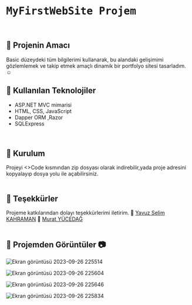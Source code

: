 
<pre>
<h1>MyFirstWebSite Projem</h3>
</pre>
## :pushpin: Projenin Amacı 
Basic düzeydeki tüm bilgilerimi kullanarak, bu alandaki gelişimimi gözlemlemek ve takip etmek amaçlı dinamik bir portfolyo sitesi tasarladım.:relaxed:

## :pushpin: Kullanılan Teknolojiler 

<ul>
  <li>ASP.NET MVC mimarisi </li>
  <li>HTML, CSS, JavaScript</li>
  <li>Dapper ORM ,Razor </li>
  <li>SQLExpress </li>
</ul> </br>

## :pushpin: Kurulum
Projeyi <>Code kısmından zip dosyası olarak indirebilir,yada proje adresini kopyalayıp dosya yolu ile açabilirsiniz.</br></br>

## :pushpin: Teşekkürler
Projeme katkılarından dolayı teşekkürlerimi iletirim.
  :stop_sign:  [Yavuz Selim KAHRAMAN](https://www.linkedin.com/in/yvzkahraman/?originalSubdomain=tr)   :stop_sign:  [Murat YÜCEDAĞ](https://www.linkedin.com/in/murat-y%C3%BCceda%C4%9F-186933149/)  </br></br>




## :pushpin: Projemden Görüntüler :camera:


![Ekran görüntüsü 2023-09-26 225514](https://github.com/HURREMSULTAND/MyFirstWebsite/assets/143317089/135fcefa-84f6-4a51-91f8-29df906c58cd) </br>

![Ekran görüntüsü 2023-09-26 225604](https://github.com/HURREMSULTAND/MyFirstWebsite/assets/143317089/fa9d08bd-7216-49e9-b968-a6506d864332)  </br>

![Ekran görüntüsü 2023-09-26 225646](https://github.com/HURREMSULTAND/MyFirstWebsite/assets/143317089/4faef49b-a996-41f4-b350-84bc1960dadb) </br>

![Ekran görüntüsü 2023-09-26 225834](https://github.com/HURREMSULTAND/MyFirstWebsite/assets/143317089/9073fc6c-d671-456b-b7f9-7c89a92901e5) </br>
